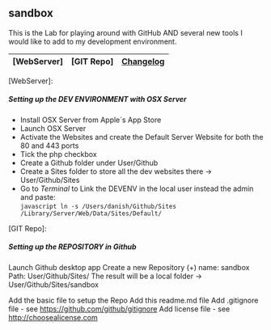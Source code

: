 ## sandbox

This is the Lab for playing around with GitHub AND several new tools I would like to add to my development environment.

|  [WebServer] | [GIT Repo] | [Changelog][] |
|---|---|---|



[WebServer]:

##### Setting up the  DEV ENVIRONMENT with OSX Server

+ Install OSX Server from Apple´s App Store
+ Launch OSX Server
+ Activate the Websites and create the Default Server Website for both the 80 and 443 ports
+ Tick the php checkbox
+ Create a Github folder under User/Github
+ Create a Sites folder to store all the dev websites there -> User/Github/Sites
+ Go to *Terminal* to Link the DEVENV in the local user instead the admin and paste:  
  ``javascript
  ln -s /Users/danish/Github/Sites /Library/Server/Web/Data/Sites/Default/
  ``


[GIT Repo]:
##### Setting up the REPOSITORY in Github

Launch Github desktop app
Create a new Repository (+)
  name: sandbox
  Path: User/Github/Sites/
  The result will be a local folder -> User/Github/Sites/sandbox

Add the basic file to setup the Repo
  Add this readme.md file
  Add .gitignore file - see https://github.com/github/gitignore
  Add license file - see http://choosealicense.com


[Changelog]:https://github.com/danielserranoh/sandbox/releases
